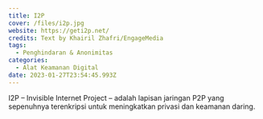 ```yaml
---
title: I2P
cover: /files/i2p.jpg
website: https://geti2p.net/
credits: Text by Khairil Zhafri/EngageMedia
tags:
  - Penghindaran & Anonimitas
categories:
  - Alat Keamanan Digital
date: 2023-01-27T23:54:45.993Z
---
```

I2P – Invisible Internet Project – adalah lapisan jaringan P2P yang sepenuhnya terenkripsi untuk meningkatkan privasi dan keamanan daring.
